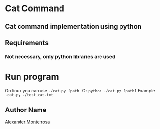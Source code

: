# Cat Command 

## Cat command implementation using python

## Requirements
### Not necessary, only python libraries are used

# Run program
On linux you can use 
``` ./cat.py [path] ```
Or
```python ./cat.py [path]```
Example
```.cat.py ./test_cat.txt```

## Author Name

[Alexander Monterrosa](https://github.com/Alex108-lab)

